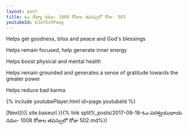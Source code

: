 ```yaml
---
layout: post
title: ఓం దేవ్యా నమః- 1008 రోజుల తపస్సులో రోజు  503
youtubeId: E3af6iPPaog
---
```

 
 
Helps get goodness, bliss and peace and God's blessings
 
Helps remain focused, help generate inner energy 
 
Helps boost physical and mental health 
 
Helps remain grounded and generates a sense of gratitude towards the greater power 
 
Helps reduce bad karma
 
 
 
 


{% include youtubePlayer.html id=page.youtubeId %}
 
[Next]({{ site.baseurl }}{% link  split1/_posts/2017-08-18-ఓం పరశ్వయుధాయ నమః- 1008 రోజుల తపస్సులో రోజు  502.md%})
 
